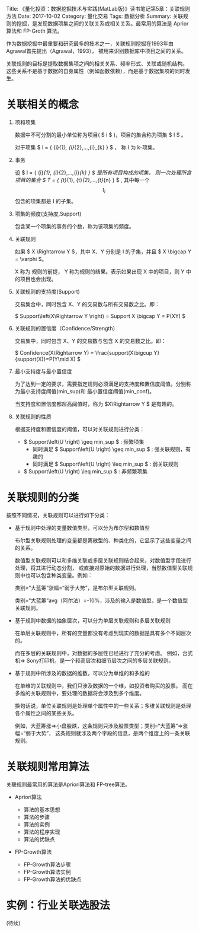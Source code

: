 Title: 《量化投资：数据挖掘技术与实践(MatLab版)》读书笔记第5章：关联规则方法
Date: 2017-10-02
Category: 量化交易
Tags: 数据分析
Summary: 关联规则的挖掘，是发现数据项集之间的关联关系或相关关系。最常用的算法是 Aprior 算法和 FP-Groth 算法。


作为数据挖掘中最重要和研究最多的技术之一，关联规则挖掘在1993年由Agrawal首先提出（Agrawal，1993），
被用来识别数据库中项目之间的关系。

关联规则的目标是提取数据集项之间的相关关系、频率形式、关联或随机结构。
这些关系不是基于数据的自身属性（例如函数依赖），而是基于数据集项的同时发生。

# 关联相关的概念

1. 项和项集

   数据中不可分割的最小单位称为项目( $ i $ )，项目的集合称为项集 $ I $ 。

   对于项集 $ I = \{ {i}_{1}, {i}_{2},...,{i}_{k} \} $ ， 称 I 为 k-项集。

2. 事务

   设 $ I = \{ {i}_{1}, {i}_{2},...,{i}_{k} \} $ 是所有项目构成的项集，
   则一次处理所含项目的集合 $ T = \{ {t}_{1}, {t}_{2},...,{t}_{n} \} $ ,
   其中每一个 $$ {t}_{i} $$ 包含的项集都是 I 的子集。

3. 项集的频度(支持度,Support)

   包含某一个项集的事务的个数，称为该项集的频度。

4. 关联规则

   如果 $ X \Rightarrow Y $，其中 X、Y 分别是 I 的子集，并且 $ X \bigcap Y = \varphi $。

   X 称为 规则的前提， Y 称为规则的结果。表示如果出现 X 中的项目，则 Y 中的项目也会出现。

5. 关联规则的支持度(Support)

   交易集合中，同时包含 X、Y 的交易数与所有交易数之比。即：

   $ Support\left(X\Rightarrow Y \right) = Support X \bigcap Y = P(XY) $

6. 关联规则的置信度（Confidence/Strength）

   交易集中，同时包含 X、Y 的交易数与包含 X 的交易数之比。即：

   $ Confidence(X\Rightarrow Y) = \frac{support(X\bigcup Y}{support(X)}=P(Y\mid X) $

7. 最小支持度与最小置信度

   为了达到一定的要求，需要指定规则必须满足的支持度和置信度阈值。分别称为最小支持度阈值(min_sup)和
   最小置信度阈值(min_conf)。

   当支持度和置信度都超高阈值时，称为 $X\Rightarrow Y $ 是有趣的。

8. 关联规则的性质

   根据支持度和置信度的阈值，可以对关联规则进行分类：

   + $ Support\left(U \right) \geq min\_sup $ : 频繁项集
     - 同时满足 $ Support\left(U \right) \geq min\_sup $ : 强关联规则，有趣的
     - 同时满足 $ Support\left(U \right) \leq min\_sup $ : 弱关联规则
   + $ Support\left(U \right) \leq min\_sup $ : 非频繁项集


# 关联规则的分类

按照不同情况，关联规则可以进行如下分类：

- 基于规则中处理的变量数值类型，可以分为布尔型和数值型

  布尔型关联规则处理的变量都是离散型的、种类化的，它显示了这些变量之间的关系。

  数值型关联规则可以和多维关联或多层关联规则结合起来，对数值型字段进行处理，将其进行动态分割，
  或直接对原始的数据进行处理，当然数值型关联规则中也可以包含种类变量。例如：

  类别=“大蓝筹”涨幅=“弱于大势”，是布尔型关联规则。

  类别=“大蓝筹”avg（阿尔法）=-10%，涉及的输入是数值型，是一个数值型关联规则。

- 基于规则中数据的抽象层次，可以分为单层关联规则和多层关联规则

  在单层关联规则中，所有的变量都没有考虑到现实的数据是具有多个不同层次的。

  而在多层的关联规则中，对数据的多层性已经进行了充分的考虑。
  例如，台式机=> Sony打印机，是一个较高层次和细节层次之间的多层关联规则。

- 基于规则中所涉及的数据的维数，可以分为单维的和多维的

  在单维的关联规则中，我们只涉及数据的一个维，如投资者购买的股票。
  而在多维的关联规则中，要处理的数据将会涉及到多个维度。

  换句话说，单位关联规则是处理单个属性中的一些关系；多维关联规则是处理各个属性之间的某些关系。

  例如，大蓝筹涨=>小盘股跌，这条规则只涉及股票类型；类别=“大蓝筹”=>涨幅=“弱于大势”，
  这条规则就涉及两个字段的信息，是两个维度上的一条关联规则。


# 关联规则常用算法

关联规则最常用的算法是Apriori算法和 FP-tree算法。

- Apriori算法

  + 算法的基本思想
  + 算法的步骤
  + 算法的实例
  + 算法的程序实现
  + 算法的优缺点

- FP-Growth算法

  + FP-Growth算法步骤
  + FP-Growth算法实例
  + FP-Growth算法的优缺点

# 实例：行业关联选股法

(待续)






